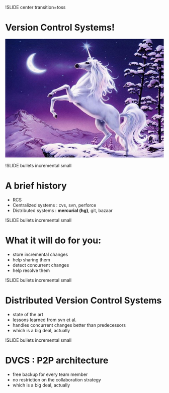 !SLIDE center transition=toss

# Version Control Systems!

![](Unicorn.jpeg)


!SLIDE bullets incremental small

# A brief history 

* RCS
* Centralized systems : cvs, svn, perforce
* Distributed systems : **mercurial (hg)**, git, bazaar


!SLIDE bullets incremental small

# What it will do for you:

* store incremental changes
* help sharing them
* detect concurrent changes
* help resolve them


!SLIDE bullets incremental small

# Distributed Version Control Systems
* state of the art
* lessons learned from svn et al.
* handles concurrent changes better than predecessors
* which is a big deal, actually


!SLIDE bullets incremental small

# DVCS : P2P architecture

* free backup for every team member
* no restriction on the collaboration strategy
* which is a big deal, actually

